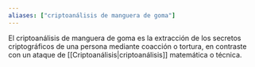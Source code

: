 ```yaml
---
aliases: ["criptoanálisis de manguera de goma"]
---
```

El criptoanálisis de manguera de goma es la extracción de los secretos criptográficos de una persona mediante coacción o tortura,  en contraste con un ataque de [[Criptoanálisis|criptoanálisis]] matemática o técnica.